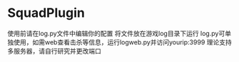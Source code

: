 # SquadPlugin
使用前请在log.py文件中编辑你的配置
将文件放在游戏log目录下运行
log.py可单独使用，如需web查看击杀等信息，运行logweb.py并访问yourip:3999
理论支持多服务器，请自行研究并更改端口
